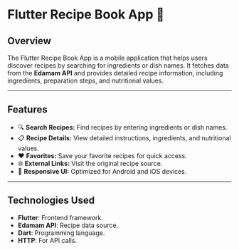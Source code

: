 # Flutter Recipe Book App 🍴

## Overview
The Flutter Recipe Book App is a mobile application that helps users discover recipes by searching for ingredients or dish names. It fetches data from the **Edamam API** and provides detailed recipe information, including ingredients, preparation steps, and nutritional values.

---

## Features
- 🔍 **Search Recipes:** Find recipes by entering ingredients or dish names.
- 📋 **Recipe Details:** View detailed instructions, ingredients, and nutritional values.
- ❤️ **Favorites:** Save your favorite recipes for quick access.
- 🌐 **External Links:** Visit the original recipe source.
- 📱 **Responsive UI:** Optimized for Android and iOS devices.

---


## Technologies Used
- **Flutter**: Frontend framework.
- **Edamam API**: Recipe data source.
- **Dart**: Programming language.
- **HTTP**: For API calls.